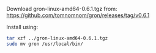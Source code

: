 Download gron-linux-amd64-0.6.1.tgz from:
https://github.com/tomnomnom/gron/releases/tag/v0.6.1

Install using:

```sh
tar xzf ../gron-linux-amd64-0.6.1.tgz
sudo mv gron /usr/local/bin/
```
